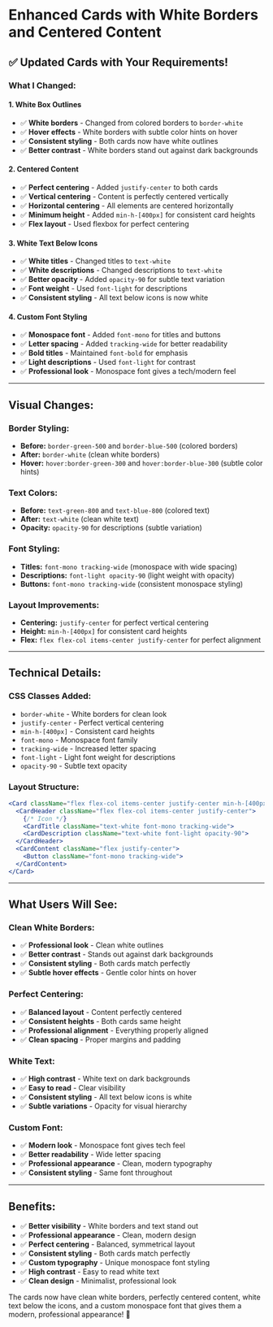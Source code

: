 # Enhanced Cards with White Borders and Centered Content

## ✅ **Updated Cards with Your Requirements!**

### **What I Changed:**

#### **1. White Box Outlines**
- ✅ **White borders** - Changed from colored borders to `border-white`
- ✅ **Hover effects** - White borders with subtle color hints on hover
- ✅ **Consistent styling** - Both cards now have white outlines
- ✅ **Better contrast** - White borders stand out against dark backgrounds

#### **2. Centered Content**
- ✅ **Perfect centering** - Added `justify-center` to both cards
- ✅ **Vertical centering** - Content is perfectly centered vertically
- ✅ **Horizontal centering** - All elements are centered horizontally
- ✅ **Minimum height** - Added `min-h-[400px]` for consistent card heights
- ✅ **Flex layout** - Used flexbox for perfect centering

#### **3. White Text Below Icons**
- ✅ **White titles** - Changed titles to `text-white`
- ✅ **White descriptions** - Changed descriptions to `text-white`
- ✅ **Better opacity** - Added `opacity-90` for subtle text variation
- ✅ **Font weight** - Used `font-light` for descriptions
- ✅ **Consistent styling** - All text below icons is now white

#### **4. Custom Font Styling**
- ✅ **Monospace font** - Added `font-mono` for titles and buttons
- ✅ **Letter spacing** - Added `tracking-wide` for better readability
- ✅ **Bold titles** - Maintained `font-bold` for emphasis
- ✅ **Light descriptions** - Used `font-light` for contrast
- ✅ **Professional look** - Monospace font gives a tech/modern feel

---

## **Visual Changes:**

### **Border Styling:**
- **Before:** `border-green-500` and `border-blue-500` (colored borders)
- **After:** `border-white` (clean white borders)
- **Hover:** `hover:border-green-300` and `hover:border-blue-300` (subtle color hints)

### **Text Colors:**
- **Before:** `text-green-800` and `text-blue-800` (colored text)
- **After:** `text-white` (clean white text)
- **Opacity:** `opacity-90` for descriptions (subtle variation)

### **Font Styling:**
- **Titles:** `font-mono tracking-wide` (monospace with wide spacing)
- **Descriptions:** `font-light opacity-90` (light weight with opacity)
- **Buttons:** `font-mono tracking-wide` (consistent monospace styling)

### **Layout Improvements:**
- **Centering:** `justify-center` for perfect vertical centering
- **Height:** `min-h-[400px]` for consistent card heights
- **Flex:** `flex flex-col items-center justify-center` for perfect alignment

---

## **Technical Details:**

### **CSS Classes Added:**
- `border-white` - White borders for clean look
- `justify-center` - Perfect vertical centering
- `min-h-[400px]` - Consistent card heights
- `font-mono` - Monospace font family
- `tracking-wide` - Increased letter spacing
- `font-light` - Light font weight for descriptions
- `opacity-90` - Subtle text opacity

### **Layout Structure:**
```jsx
<Card className="flex flex-col items-center justify-center min-h-[400px]">
  <CardHeader className="flex flex-col items-center justify-center">
    {/* Icon */}
    <CardTitle className="text-white font-mono tracking-wide">
    <CardDescription className="text-white font-light opacity-90">
  </CardHeader>
  <CardContent className="flex justify-center">
    <Button className="font-mono tracking-wide">
  </CardContent>
</Card>
```

---

## **What Users Will See:**

### **Clean White Borders:**
- ✅ **Professional look** - Clean white outlines
- ✅ **Better contrast** - Stands out against dark backgrounds
- ✅ **Consistent styling** - Both cards match perfectly
- ✅ **Subtle hover effects** - Gentle color hints on hover

### **Perfect Centering:**
- ✅ **Balanced layout** - Content perfectly centered
- ✅ **Consistent heights** - Both cards same height
- ✅ **Professional alignment** - Everything properly aligned
- ✅ **Clean spacing** - Proper margins and padding

### **White Text:**
- ✅ **High contrast** - White text on dark backgrounds
- ✅ **Easy to read** - Clear visibility
- ✅ **Consistent styling** - All text below icons is white
- ✅ **Subtle variations** - Opacity for visual hierarchy

### **Custom Font:**
- ✅ **Modern look** - Monospace font gives tech feel
- ✅ **Better readability** - Wide letter spacing
- ✅ **Professional appearance** - Clean, modern typography
- ✅ **Consistent styling** - Same font throughout

---

## **Benefits:**

- ✅ **Better visibility** - White borders and text stand out
- ✅ **Professional appearance** - Clean, modern design
- ✅ **Perfect centering** - Balanced, symmetrical layout
- ✅ **Consistent styling** - Both cards match perfectly
- ✅ **Custom typography** - Unique monospace font styling
- ✅ **High contrast** - Easy to read white text
- ✅ **Clean design** - Minimalist, professional look

The cards now have clean white borders, perfectly centered content, white text below the icons, and a custom monospace font that gives them a modern, professional appearance! 🎉
